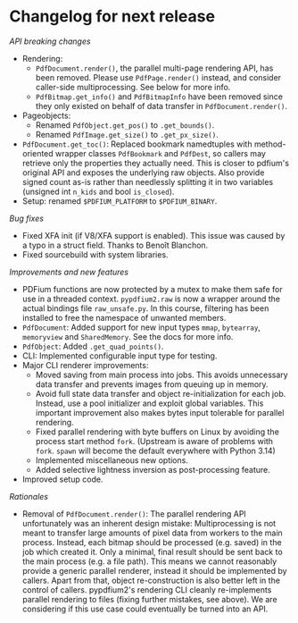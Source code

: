 <!-- SPDX-FileCopyrightText: 2023 geisserml <geisserml@gmail.com> -->
<!-- SPDX-License-Identifier: CC-BY-4.0 -->

<!-- Main list character: dash (-) -->

# Changelog for next release

*API breaking changes*
- Rendering:
  * `PdfDocument.render()`, the parallel multi-page rendering API, has been removed.
    Please use `PdfPage.render()` instead, and consider caller-side multiprocessing. See below for more info.
  * `PdfBitmap.get_info()` and `PdfBitmapInfo` have been removed since they only existed on behalf of data transfer in `PdfDocument.render()`.
- Pageobjects:
  * Renamed `PdfObject.get_pos()` to `.get_bounds()`.
  * Renamed `PdfImage.get_size()` to `.get_px_size()`.
- `PdfDocument.get_toc()`: Replaced bookmark namedtuples with method-oriented wrapper classes `PdfBookmark` and `PdfDest`,
  so callers may retrieve only the properties they actually need. This is closer to pdfium's original API and exposes the underlying raw objects.
  Also provide signed count as-is rather than needlessly splitting it in two variables (unsigned int `n_kids` and bool `is_closed`).
- Setup: renamed `$PDFIUM_PLATFORM` to `$PDFIUM_BINARY`.

*Bug fixes*
- Fixed XFA init (if V8/XFA support is enabled). This issue was caused by a typo in a struct field. Thanks to Benoît Blanchon.
- Fixed sourcebuild with system libraries.

*Improvements and new features*
- PDFium functions are now protected by a mutex to make them safe for use in a threaded context.
  `pypdfium2.raw` is now a wrapper around the actual bindings file `raw_unsafe.py`.
  In this course, filtering has been installed to free the namespace of unwanted members.
- `PdfDocument`: Added support for new input types `mmap`, `bytearray`, `memoryview` and `SharedMemory`. See the docs for more info.
- `PdfObject`: Added `.get_quad_points()`.
- CLI: Implemented configurable input type for testing.
- Major CLI renderer improvements:
  * Moved saving from main process into jobs. This avoids unnecessary data transfer and prevents images from queuing up in memory.
  * Avoid full state data transfer and object re-initialization for each job. Instead, use a pool initializer and exploit global variables.
    This important improvement also makes bytes input tolerable for parallel rendering.
  * Fixed parallel rendering with byte buffers on Linux by avoiding the process start method `fork`.
    (Upstream is aware of problems with `fork`. `spawn` will become the default everywhere with Python 3.14)
  * Implemented miscellaneous new options.
  * Added selective lightness inversion as post-processing feature.
- Improved setup code.

*Rationales*
- Removal of `PdfDocument.render()`:
  The parallel rendering API unfortunately was an inherent design mistake:
  Multiprocessing is not meant to transfer large amounts of pixel data from workers to the main process.
  Instead, each bitmap should be processed (e.g. saved) in the job which created it.
  Only a minimal, final result should be sent back to the main process (e.g. a file path).
  This means we cannot reasonably provide a generic parallel renderer, instead it should be implemented by callers.
  Apart from that, object re-construction is also better left in the control of callers.
  pypdfium2's rendering CLI cleanly re-implements parallel rendering to files (fixing further mistakes, see above).
  We are considering if this use case could eventually be turned into an API.
